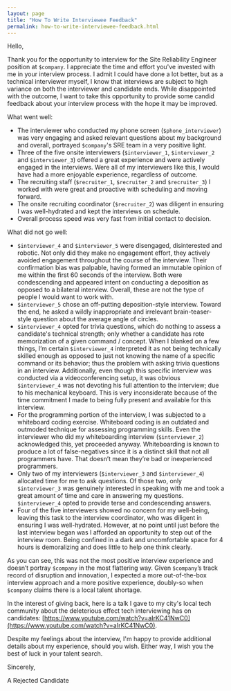 ```yaml
---
layout: page
title: "How To Write Interviewee Feedback"
permalink: how-to-write-interviewee-feedback.html
---
```


Hello,

Thank you for the opportunity to interview for the Site Reliability Engineer
position at `$company`. I appreciate the time and effort you've invested with
me in your interview process. I admit I could have done a lot better, but as
a technical interviewer myself, I know that interviews are subject to high
variance on both the interviewer and candidate ends. While disappointed with
the outcome, I want to take this opportunity to provide some candid feedback
about your interview process with the hope it may be improved.

What went well:

- The interviewer who conducted my phone screen (`$phone_interviewer`) was very
  engaging and asked relevant questions about my background and overall,
  portrayed `$company`'s SRE team in a very positive light.
- Three of the five onsite interviewers (`$interviewer_1`, `$interviewer_2` and
  `$interviewer_3`) offered a great experience and were actively engaged in the
  interviews. Were all of my interviewers like this, I would have had a more
  enjoyable experience, regardless of outcome.
- The recruiting staff (`$recruiter_1`, `$recruiter_2` and `$recruiter_3`)
  I worked with were great and proactive with scheduling and moving forward.
- The onsite recruiting coordinator (`$recruiter_2`) was diligent in ensuring
  I was well-hydrated and kept the interviews on schedule.
- Overall process speed was very fast from initial contact to decision.

What did not go well:

- `$interviewer_4` and `$interviewer_5` were disengaged, disinterested and
  robotic. Not only did they make no engagement effort, they actively avoided
  engagement throughout the course of the interview. Their confirmation bias
  was palpable, having formed an immutable opinion of me within the first 60
  seconds of the interview. Both were condescending and appeared intent on
  conducting a deposition as opposed to a bilateral interview. Overall, these
  are not the type of people I would want to work with.
- `$interviewer_5` chose an off-putting deposition-style interview. Toward the
  end, he asked a wildly inappropriate and irrelevant brain-teaser-style
  question about the average angle of circles.
- `$interviewer_4` opted for trivia questions, which do nothing to assess
  a candidate's technical strength; only whether a candidate has rote
  memorization of a given command / concept. When I blanked on a few things,
  I’m certain `$interviewer_4` interpreted it as not being technically skilled
  enough as opposed to just not knowing the name of a specific command or its
  behavior; thus the problem with asking trivia questions in an interview.
  Additionally, even though this specific interview was conducted via
  a videoconferencing setup, it was obvious `$interviewer_4` was not devoting
  his full attention to the interview; due to his mechanical keyboard. This is
  very inconsiderate because of the time commitment I made to being fully
  present and available for this interview.
- For the programming portion of the interview, I was subjected to a whiteboard
  coding exercise. Whiteboard coding is an outdated and outmoded technique for
  assessing programming skills. Even the interviewer who did my whiteboarding
  interview (`$interviewer_2`) acknowledged this, yet proceeded anyway.
  Whiteboarding is known to produce a lot of false-negatives since it is
  a distinct skill that not all programmers have. That doesn’t mean they’re bad
  or inexperienced programmers.
- Only two of my interviewers (`$interviewer_3` and `$interviewer_4`) allocated
  time for me to ask questions. Of those two, only `$interviewer_3` was
  genuinely interested in speaking with me and took a great amount of time and
  care in answering my questions. `$interviewer_4` opted to provide terse and
  condescending answers.
- Four of the five interviewers showed no concern for my well-being, leaving
  this task to the interview coordinator, who was diligent in ensuring I was
  well-hydrated. However, at no point until just before the last interview
  began was I afforded an opportunity to step out of the interview room. Being
  confined in a dark and uncomfortable space for 4 hours is demoralizing and
  does little to help one think clearly.

As you can see, this was not the most positive interview experience and doesn’t
portray `$company` in the most flattering way. Given `$company`’s track record
of disruption and innovation, I expected a more out-of-the-box interview
approach and a more positive experience, doubly-so when `$company` claims there
is a local talent shortage.

In the interest of giving back, here is a talk I gave to my city's local tech
community about the deleterious effect tech interviewing has on candidates:
[https://www.youtube.com/watch?v=aIrKC41NwC0](https://www.youtube.com/watch?v=aIrKC41NwC0).

Despite my feelings about the interview, I'm happy to provide additional
details about my experience, should you wish. Either way, I wish you the best
of luck in your talent search.

Sincerely,

A Rejected Candidate
